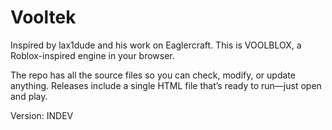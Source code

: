 # Vooltek
Inspired by lax1dude and his work on Eaglercraft.
This is VOOLBLOX, a Roblox-inspired engine in your browser.

The repo has all the source files so you can check, modify, or update anything.
Releases include a single HTML file that’s ready to run—just open and play.

Version: INDEV
